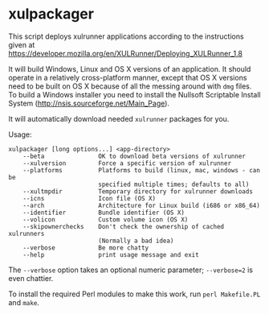 xulpackager
===========

This script deploys xulrunner applications according to the
instructions given at
https://developer.mozilla.org/en/XULRunner/Deploying_XULRunner_1.8

It will build Windows, Linux and OS X versions of an application.
It should operate in a relatively cross-platform manner, except that 
OS X versions need to be built on OS X because of all the messing around
with `dmg` files. To build a Windows installer you need to install the
Nullsoft Scriptable Install System (http://nsis.sourceforge.net/Main_Page).

It will automatically download needed `xulrunner` packages for you.

Usage:

    xulpackager [long options...] <app-directory>
        --beta               OK to download beta versions of xulrunner
        --xulversion         Force a specific version of xulrunner
        --platforms          Platforms to build (linux, mac, windows - can be
                             specified multiple times; defaults to all)
        --xultmpdir          Temporary directory for xulrunner downloads
        --icns               Icon file (OS X)
        --arch               Architecture for Linux build (i686 or x86_64)
        --identifier         Bundle identifier (OS X)
        --volicon            Custom volume icon (OS X)
        --skipownerchecks    Don't check the ownership of cached xulrunners
                             (Normally a bad idea)
        --verbose            Be more chatty
        --help               print usage message and exit

The `--verbose` option takes an optional numeric parameter;
`--verbose=2` is even chattier.

To install the required Perl modules to make this work, run `perl Makefile.PL`
and `make`.
